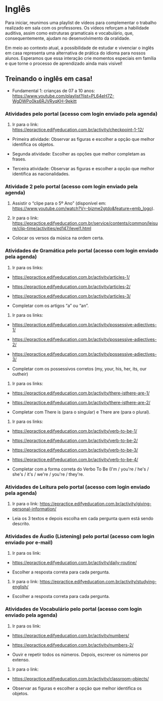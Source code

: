 # Inglês

Para iniciar, reunimos uma playlist de vídeos para complementar o trabalho realizado em sala com os professores. Os vídeos reforçam a habilidade auditiva, assim como estruturas gramaticais e vocabulário, que, consequentemente, ajudam no desenvolvimento da oralidade.  

Em meio ao contexto atual, a possibilidade de estudar e vivenciar o inglês em casa representa uma alternativa de prática do idioma para nossos alunos. Esperamos que essa interação crie momentos especiais em família e que torne o processo de aprendizado ainda mais visível!

## Treinando o inglês em casa!

* Fundamental 1: crianças de 07 a 10 anos:
<https://www.youtube.com/playlist?list=PL64eH7Z-WgDWPo0ks6RJVRyqKH-9ekitt>

### Atividades pelo portal (acesso com login enviado pela agenda)

1. Ir para o link: <https://epractice.edifyeducation.com.br/activity/checkpoint-1-12/>

* Primeira atividade: Observar as figuras e escolher a opção que melhor identifica os objetos.

* Segunda atividade: Escolher as opções que melhor completam as frases.

* Terceira atividade: Observar as figuras e escolher a opção que melhor identifica as nacionalidades.

### Atividade 2 pelo portal (acesso com login enviado pela agenda)

1. Assistir o “clipe para o 5º Ano” (disponível em: <https://www.youtube.com/watch?V=-bjzme2gtdo&feature=emb_logo>).

2. Ir para o link: <https://epractice.edifyeducation.com.br/service/contents/common/leisure/clip-time/activities/ed147/level1.html>

* Colocar os versos da música na ordem certa.

### Atividades de Gramática pelo portal (acesso com login enviado pela agenda)

1. Ir para os links:

* <https://epractice.edifyeducation.com.br/activity/articles-1/>
* <https://epractice.edifyeducation.com.br/activity/articles-2/>
* <https://epractice.edifyeducation.com.br/activity/articles-3/>

* Completar com os artigos “a” ou “an”.

1. Ir para os links:

* <https://epractice.edifyeducation.com.br/activity/possessive-adjectives-1/>
* <https://epractice.edifyeducation.com.br/activity/possessive-adjectives-2/>
* <https://epractice.edifyeducation.com.br/activity/possessive-adjectives-3/>

* Completar com os possessivos corretos (my, your, his, her, its, our outheir)

1. Ir para os links:

* <https://epractice.edifyeducation.com.br/activity/there-isthere-are-1/>
* <https://epractice.edifyeducation.com.br/activity/there-isthere-are-2/>

* Completar com There is (para o singular) e There are (para o plural).

1. Ir para os links:

* <https://epractice.edifyeducation.com.br/activity/verb-to-be-1/>
* <https://epractice.edifyeducation.com.br/activity/verb-to-be-2/>
* <https://epractice.edifyeducation.com.br/activity/verb-to-be-3/>
* <https://epractice.edifyeducation.com.br/activity/verb-to-be-4/>

* Completar com a forma correta do Verbo To Be (I'm / you're / he's / she's / it's / we're / you're / they're.

### Atividades de Leitura pelo portal (acesso com login enviado pela agenda)

1. Ir para o link: <https://epractice.edifyeducation.com.br/activity/giving-personal-information/>

* Leia os 3 textos e depois escolha em cada pergunta quem está sendo descrito.

### Atividades de Áudio (Listening) pelo portal (acesso com login enviado por e-mail)

1. Ir para os link:

* <https://epractice.edifyeducation.com.br/activity/daily-routine/>

* Escolher a resposta correta para cada pergunta.

1. Ir para o link: <https://epractice.edifyeducation.com.br/activity/studying-english/>

* Escolher a resposta correta para cada pergunta.

### Atividades de Vocabulário pelo portal (acesso com login enviado pela agenda)

1. Ir para os link:

* <https://epractice.edifyeducation.com.br/activity/numbers/>
* <https://epractice.edifyeducation.com.br/activity/numbers-2/>
  
* Ouvir e repetir todos os números. Depois, escrever os números por extenso.

1. Ir para o link:

* <https://epractice.edifyeducation.com.br/activity/classroom-objects/>

* Observar as figuras e escolher a opção que melhor identifica os objetos.

